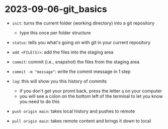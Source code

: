 # 2023-09-06-git_basics

- `init`: turns the current folder (working directory) into a git repository
  - type this once per folder structure
- `status`: tells you what's going on with git in your current repository

- `add <FILE(S)>`: add the files into the staging area
- `commit`: commit (i.e., snapshot) the files from the staging area

- `commit -m "message"`: write the commit message in 1 step

- `log`: this will show you this history of commits
  - if you don't get your promt back, press the letter `q` on your computer
  - you will see a colon on the bottom left of the terminal to let you know you need to do this

- `push origin main`: takes local history and pushes to remote
- `pull origin main`: takes remote content and brings it down to local
